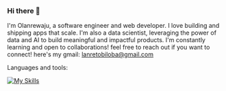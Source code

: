 ### Hi there 👋
I'm Olanrewaju, a software engineer and web developer. I love building and shipping apps that scale.
I'm also a data scientist, leveraging the power of data and AI to build meaningful and impactful products.
I'm constantly learning and open to collaborations! feel free to reach out if you want to connect!
here's my gmail: lanretobiloba@gmail.com
<!--
**lilanrex/lilanrex** is a ✨ _special_ ✨ repository because its `README.md` (this file) appears on your GitHub profile.

Here are some ideas to get you started:

- 🔭 I’m currently working on ...
- 🌱 I’m currently learning ...
- 👯 I’m looking to collaborate on ...
- 🤔 I’m looking for help with ...
- 💬 Ask me about ...
- 📫 How to reach me: ...
- 😄 Pronouns: ...
- ⚡ Fun fact: ...
-->



Languages and tools:


[![My Skills](https://skillicons.dev/icons?i=js,html,css,react,gcp,github,linux,py,rust,solidity,nodejs,expressjs&perline=4)](https://skillicons.dev)
